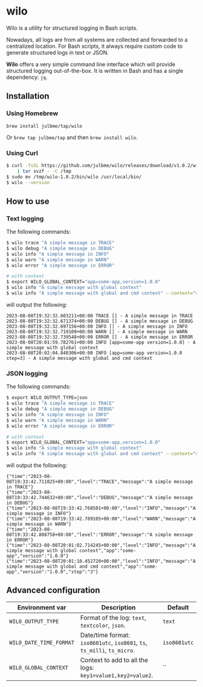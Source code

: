 # wilo

Wilo is a utility for structured logging in Bash scripts.

Nowadays, all logs are from all systems are collected and forwarded to a centralized location.
For Bash scripts, it always require custom code to generate structured logs in text or JSON.

__Wilo__ offers a very simple command line interface which will provide structured logging out-of-the-box.
It is written in Bash and has a single dependency: `jq`.

## Installation

### Using Homebrew

`brew install julbme/tap/wilo`

Or `brew tap julbme/tap` and then `brew install wilo`.

### Using Curl

```bash
$ curl -fsSL https://github.com/julbme/wilo/releases/download/v1.0.2/wilo-1.0.2.tar.gz \
    | tar xvzf - -C /tmp
$ sudo mv /tmp/wilo-1.0.2/bin/wilo /usr/local/bin/
$ wilo --version
```

## How to use

### Text logging

The following commands:

```bash
$ wilo trace "A simple message in TRACE"
$ wilo debug "A simple message in DEBUG"
$ wilo info "A simple message in INFO"
$ wilo warn "A simple message in WARN"
$ wilo error "A simple message in ERROR"

# with context
$ export WILO_GLOBAL_CONTEXT="app=some-app,version=1.0.0"
$ wilo info "A simple message with global context"
$ wilo info "A simple message with global and cmd context" --context="step=3"
```

will output the following:

```
2023-08-08T19:32:32.603211+00:00 TRACE [] - A simple message in TRACE
2023-08-08T19:32:32.671374+00:00 DEBUG [] - A simple message in DEBUG
2023-08-08T19:32:32.697156+00:00 INFO [] - A simple message in INFO
2023-08-08T19:32:32.719109+00:00 WARN [] - A simple message in WARN
2023-08-08T19:32:32.739548+00:00 ERROR [] - A simple message in ERROR
2023-08-08T20:01:59.782761+00:00 INFO [app=some-app version=1.0.0] - A simple message with global context
2023-08-08T20:02:04.840306+00:00 INFO [app=some-app version=1.0.0 step=3] - A simple message with global and cmd context
```

### JSON logging

The following commands:

```bash
$ export WILO_OUTPUT_TYPE=json
$ wilo trace "A simple message in TRACE"
$ wilo debug "A simple message in DEBUG"
$ wilo info "A simple message in INFO"
$ wilo warn "A simple message in WARN"
$ wilo error "A simple message in ERROR"

# with context
$ export WILO_GLOBAL_CONTEXT="app=some-app,version=1.0.0"
$ wilo info "A simple message with global context"
$ wilo info "A simple message with global and cmd context" --context="step=3"
```

will output the following:

```
{"time":"2023-08-08T19:33:42.711025+00:00","level":"TRACE","message":"A simple message in TRACE"}
{"time":"2023-08-08T19:33:42.744632+00:00","level":"DEBUG","message":"A simple message in DEBUG"}
{"time":"2023-08-08T19:33:42.768501+00:00","level":"INFO","message":"A simple message in INFO"}
{"time":"2023-08-08T19:33:42.789105+00:00","level":"WARN","message":"A simple message in WARN"}
{"time":"2023-08-08T19:33:42.808758+00:00","level":"ERROR","message":"A simple message in ERROR"}
{"time":"2023-08-08T20:01:02.714245+00:00","level":"INFO","message":"A simple message with global context","app":"some-app","version":"1.0.0"}
{"time":"2023-08-08T20:01:10.452720+00:00","level":"INFO","message":"A simple message with global and cmd context","app":"some-app","version":"1.0.0","step":"3"}
```

## Advanced configuration

|     Environment var     |                               Description                                |   Default    |
|-------------------------|--------------------------------------------------------------------------|--------------|
| `WILO_OUTPUT_TYPE`      | Format of the log: `text`, `textcolor`, `json`.                          | `text`       |
| `WILO_DATE_TIME_FORMAT` | Date/time format: `iso8601utc`, `iso8601`, `ts`, `ts_milli`, `ts_micro`. | `iso8601utc` |
| `WILO_GLOBAL_CONTEXT`   | Context to add to all the logs: `key1=value1,key2=value2`.               | ``           |

